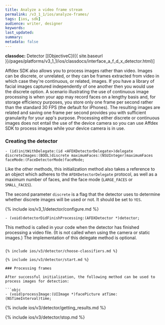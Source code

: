 ```yaml
---
title: Analyze a video frame stream
permalink: /v3_1_1/ios/analyze-frames/
tags: [ios, sdk]
audience: writer, designer
keywords:
last_updated:
summary:
metadata: false
---
```


**classdoc:** Detector [[ObjectiveC]({{ site.baseurl }}/pages/platforms/v3_1_1/ios/classdocs/interface_a_f_d_x_detector.html)]

Affdex SDK also allows you to process images rather than video. Images can be discrete, or unrelated, or they can be frames extracted from video in which case they're continuous, or related, images.
If you have a library of facial images captured independently of one another then you would use the discrete option.
A scenario illustrating the use of continuous image processing is when your app may record faces on a lengthy basis and, for storage efficiency purposes, you store only one frame per second rather than the standard 30 FPS (the default for iPhones). The resulting images are related and saving one frame per second provides you with sufficient granularity for your app's purpose.
Processing either discrete or continuous images does not entail the use of the device camera so you can use Affdex SDK to process images while your device camera is in use.  

### Creating the detector

```objc
- (id)initWithDelegate:(id <AFDXDetectorDelegate>)delegate discreteImages:(BOOL)discrete maximumFaces:(NSUInteger)maximumFaces faceMode:(FaceDetectorMode)faceMode;
```

Like the other methods, this initialization method also takes a reference to an object which adheres to the <code>AFDXDetectorDelegate</code> protocol, as well as a maximum number of faces, and the face mode (`LARGE_FACES` or `SMALL_FACES`).


The second parameter `discrete` is a flag that the detector uses to determine whether discrete images will be used or not. It should be set to `YES`.


{% include ios/v3_1/detector/configure.md %}


```objc
- (void)detectorDidFinishProcessing:(AFDXDetector *)detector;
```

This method is called in your code when the detector has finished processing a video file. (It is not called when using the camera or static images.) The implementation of this delegate method is optional.  

```

{% include ios/v3/detector/choose-classifiers.md %}

{% include ios/v3/detector/start.md %}

### Processing frames

After successful initialization, the following method can be used to process images for detection:  

```objc
- (void)processImage:(UIImage *)facePicture atTime:(NSTimeInterval)time;
```

{% include ios/v3/detector/getting_results.md %}

{% include ios/v3/detector/stop.md %}
